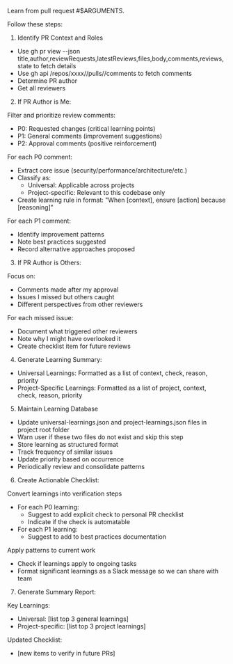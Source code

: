  Learn from pull request #$ARGUMENTS. 

Follow these steps:

  1. Identify PR Context and Roles

  - Use gh pr view <PR-NUMBER> --json title,author,reviewRequests,latestReviews,files,body,comments,reviews,state to fetch details
  - Use gh api /repos/xxxx/<CURRENT-REPO>/pulls/<PR-NUMBER>/comments to fetch comments
  - Determine PR author
  - Get all reviewers

  2. If PR Author is Me:

  Filter and prioritize review comments:

  - P0: Requested changes (critical learning points)
  - P1: General comments (improvement suggestions)
  - P2: Approval comments (positive reinforcement)

  For each P0 comment:

  - Extract core issue (security/performance/architecture/etc.)
  - Classify as:
    - Universal: Applicable across projects
    - Project-specific: Relevant to this codebase only
  - Create learning rule in format: "When [context], ensure [action] because [reasoning]"

  For each P1 comment:

  - Identify improvement patterns
  - Note best practices suggested
  - Record alternative approaches proposed

  3. If PR Author is Others:

  Focus on:

  - Comments made after my approval
  - Issues I missed but others caught
  - Different perspectives from other reviewers

  For each missed issue:

  - Document what triggered other reviewers
  - Note why I might have overlooked it
  - Create checklist item for future reviews

  4. Generate Learning Summary:

  - Universal Learnings: Formatted as a list of context, check, reason, priority
  - Project-Specific Learnings: Formatted as a list of project, context, check, reason, priority

  5. Maintain Learning Database

  - Update universal-learnings.json and project-learnings.json files in project root folder
  - Warn user if these two files do not exist and skip this step
  - Store learning as structured format
  - Track frequency of similar issues
  - Update priority based on occurrence
  - Periodically review and consolidate patterns

  6. Create Actionable Checklist:

  Convert learnings into verification steps

  - For each P0 learning:
    - Suggest to add explicit check to personal PR checklist
    - Indicate if the check is automatable
  - For each P1 learning:
    - Suggest to add to best practices documentation

  Apply patterns to current work

  - Check if learnings apply to ongoing tasks
  - Format significant learnings as a Slack message so we can share with team

  7. Generate Summary Report:

  Key Learnings:

  - Universal: [list top 3 general learnings]
  - Project-specific: [list top 3 project learnings]

  Updated Checklist:

  - [new items to verify in future PRs]
